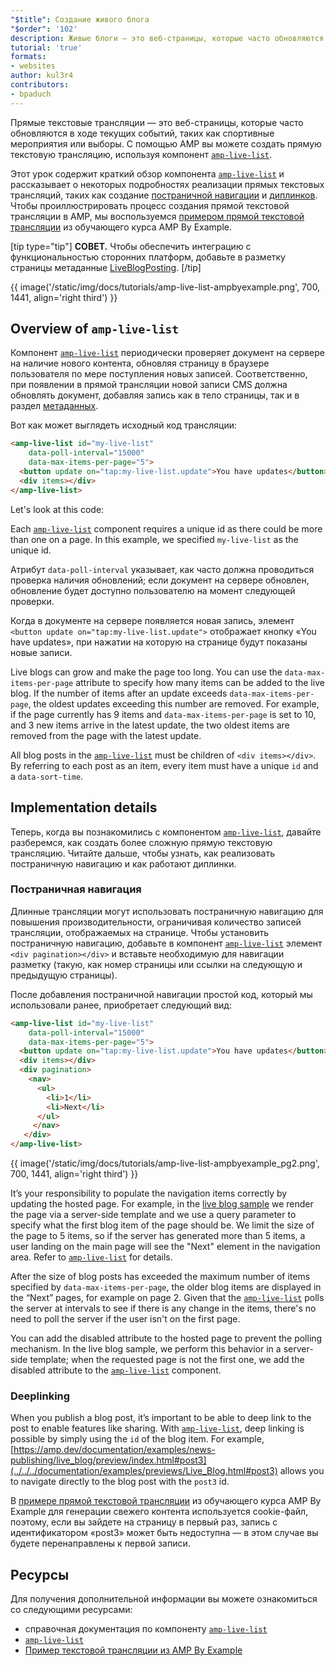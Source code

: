 ```yaml
---
"$title": Создание живого блога
"$order": '102'
description: Живые блоги — это веб-страницы, которые часто обновляются в ходе текущих событий, таких как спортивные мероприятия или выборы. С помощью AMP вы можете создать живой блог, используя...
tutorial: 'true'
formats:
- websites
author: kul3r4
contributors:
- bpaduch
---
```


Прямые текстовые трансляции — это веб-страницы, которые часто обновляются в ходе текущих событий, таких как спортивные мероприятия или выборы. С помощью AMP вы можете создать прямую текстовую трансляцию, используя компонент [`amp-live-list`](../../../documentation/components/reference/amp-live-list.md).

Этот урок содержит краткий обзор компонента [`amp-live-list`](../../../documentation/components/reference/amp-live-list.md) и рассказывает о некоторых подробностях реализации прямых текстовых трансляций, таких как создание [постраничной навигации](#pagination) и [диплинков](#deeplinking). Чтобы проиллюстрировать процесс создания прямой текстовой трансляции в AMP, мы воспользуемся [примером прямой текстовой трансляции](live_blog.md) из обучающего курса AMP By Example.

[tip type="tip"] **СОВЕТ.** Чтобы обеспечить интеграцию с функциональностью сторонних платформ, добавьте в разметку страницы метаданные [LiveBlogPosting](http://schema.org/LiveBlogPosting). [/tip]

{{ image('/static/img/docs/tutorials/amp-live-list-ampbyexample.png', 700, 1441, align='right third') }}

## Overview of `amp-live-list`

Компонент [`amp-live-list`](../../../documentation/components/reference/amp-live-list.md) периодически проверяет документ на сервере на наличие нового контента, обновляя страницу в браузере пользователя по мере поступления новых записей. Соответственно, при появлении в прямой трансляции новой записи CMS должна обновлять документ, добавляя запись как в тело страницы, так и в раздел [метаданных](../../../documentation/examples/documentation/Live_Blog.html#metadata).

Вот как может выглядеть исходный код трансляции:

```html
<amp-live-list id="my-live-list"
    data-poll-interval="15000"
    data-max-items-per-page="5">
  <button update on="tap:my-live-list.update">You have updates</button>
  <div items></div>
</amp-live-list>
```

Let's look at this code:

Each [`amp-live-list`](../../../documentation/components/reference/amp-live-list.md) component requires a unique id as there could be more than one on a page.  In this example, we specified `my-live-list` as the unique id.

Атрибут `data-poll-interval` указывает, как часто должна проводиться проверка наличия обновлений; если документ на сервере обновлен, обновление будет доступно пользователю на момент следующей проверки.

Когда в документе на сервере появляется новая запись, элемент `<button update on="tap:my-live-list.update">` отображает кнопку «You have updates», при нажатии на которую на странице будут показаны новые записи.

Live blogs can grow and make the page too long. You can use the `data-max-items-per-page` attribute to specify how many items can be added to the live blog. If the number of items after an update exceeds `data-max-items-per-page`, the oldest updates exceeding this number are removed. For example, if the page currently has 9 items and `data-max-items-per-page` is set to 10, and 3 new items arrive in the latest update, the two oldest items are removed from the page with the latest update.

All blog posts in the [`amp-live-list`](../../../documentation/components/reference/amp-live-list.md) must be children of `<div items></div>`. By referring to each post as an item, every item must have a unique `id` and a `data-sort-time`.

## Implementation details

Теперь, когда вы познакомились с компонентом [`amp-live-list`](../../../documentation/components/reference/amp-live-list.md), давайте разберемся, как создать более сложную прямую текстовую трансляцию. Читайте дальше, чтобы узнать, как реализовать постраничную навигацию и как работают диплинки.

### Постраничная навигация <a name="pagination"></a>

Длинные трансляции могут использовать постраничную навигацию для повышения производительности, ограничивая количество записей трансляции, отображаемых на странице. Чтобы установить постраничную навигацию, добавьте в компонент [`amp-live-list`](../../../documentation/components/reference/amp-live-list.md) элемент `<div pagination></div>` и вставьте необходимую для навигации разметку (такую, как номер страницы или ссылки на следующую и предыдущую страницы).

После добавления постраничной навигации простой код, который мы использовали ранее, приобретает следующий вид:

```html
<amp-live-list id="my-live-list"
    data-poll-interval="15000"
    data-max-items-per-page="5">
  <button update on="tap:my-live-list.update">You have updates</button>
  <div items></div>
  <div pagination>
    <nav>
      <ul>
        <li>1</li>
        <li>Next</li>
      </ul>
     </nav>
   </div>
</amp-live-list>
```

{{ image('/static/img/docs/tutorials/amp-live-list-ampbyexample_pg2.png', 700, 1441, align='right third') }}

It’s your responsibility to populate the navigation items correctly by updating the hosted page. For example, in the [live blog sample](live_blog.md) we render the page via a server-side template and we use a query parameter to specify what the first blog item of the page should be. We limit the size of the page to 5 items, so if the server has generated more than 5 items, a user landing on the main page will see the "Next" element in the navigation area. Refer to [`amp-live-list`](../../../documentation/components/reference/amp-live-list.md) for details.

After the size of blog posts has exceeded the maximum number of items specified by `data-max-items-per-page`, the older blog items are displayed in the “Next” pages, for example on page 2. Given that the [`amp-live-list`](../../../documentation/components/reference/amp-live-list.md) polls the server at intervals to see if there is any change in the items, there's no need to poll the server if the user isn't on the first page.

You can add the disabled attribute to  the hosted page to prevent the polling mechanism. In the live blog sample, we perform this behavior in  a server-side template; when the requested page is not the first one, we add the disabled attribute to the [`amp-live-list`](../../../documentation/components/reference/amp-live-list.md) component.

### Deeplinking <a name="deeplinking"></a>

When you publish a blog post, it’s important to be able to deep link to the post to enable features like sharing. With [`amp-live-list`](../../../documentation/components/reference/amp-live-list.md), deep linking is possible by simply using the `id` of the blog item. For example, [https://amp.dev/documentation/examples/news-publishing/live_blog/preview/index.html#post3](../../../documentation/examples/previews/Live_Blog.html#post3) allows you to navigate directly to the blog post with the `post3` id.

В [примере прямой текстовой трансляции](live_blog.md) из обучающего курса AMP By Example для генерации свежего контента используется cookie-файл, поэтому, если вы зайдете на страницу в первый раз, запись с идентификатором «post3» может быть недоступна — в этом случае вы будете перенаправлены к первой записи.

## Ресурсы

Для получения дополнительной информации вы можете ознакомиться со следующими ресурсами:

- справочная документация по компоненту [`amp-live-list`](../../../documentation/components/reference/amp-live-list.md)
- [`amp-live-list`](../../../documentation/components/reference/amp-live-list.md)
- [Пример текстовой трансляции из AMP By Example](live_blog.md)
